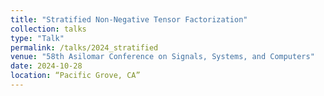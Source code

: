 ```yaml
---
title: "Stratified Non-Negative Tensor Factorization"
collection: talks
type: "Talk"
permalink: /talks/2024_stratified
venue: "58th Asilomar Conference on Signals, Systems, and Computers"
date: 2024-10-28
location: “Pacific Grove, CA”
---
```

